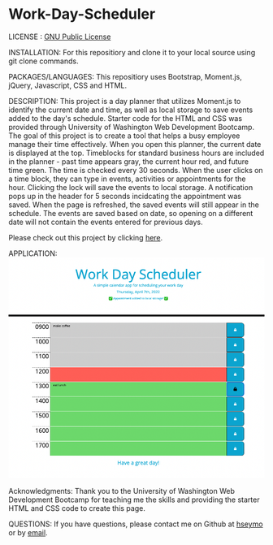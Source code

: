 # Work-Day-Scheduler
LICENSE : [GNU Public License](./LICENSE)

INSTALLATION: For this repositiory and clone it to your local source using git clone commands.

PACKAGES/LANGUAGES: This repositiory uses Bootstrap, Moment.js, jQuery, Javascript, CSS and HTML. 

DESCRIPTION: This project is a day planner that utilizes Moment.js to identify the current date and time, as well as local storage to save events added to the day's schedule. Starter code for the HTML and CSS was provided through University of Washington Web Development Bootcamp. The goal of this project is to create a tool that helps a busy employee manage their time effectively. When you open this planner, the current date is displayed at the top. Timeblocks for standard business hours are included in the planner - past time appears gray, the current hour red, and future time green. The time is checked every 30 seconds. When the user clicks on a time block, they can type in events, activities or appointments for the hour. Clicking the lock will save the events to local storage. A notification pops up in the header for 5 seconds incidcating the appointment was saved. When the page is refreshed, the saved events will still appear in the schedule. The events are saved based on date, so opening on a different date will not contain the events entered for previous days. 

Please check out this project by clicking [here](https://hseymo.github.io/Work-Day-Scheduler/).

APPLICATION: 
![Screenshot](./Assets/photos/screenshot.png)

Acknowledgments: Thank you to the University of Washington Web Development Bootcamp for teaching me the skills and providing the starter HTML and CSS code to create this page.

QUESTIONS: If you have questions, please contact me on Github at [hseymo](https://githup.com/hseymo) or by [email](mailto:fake@gmail.com).